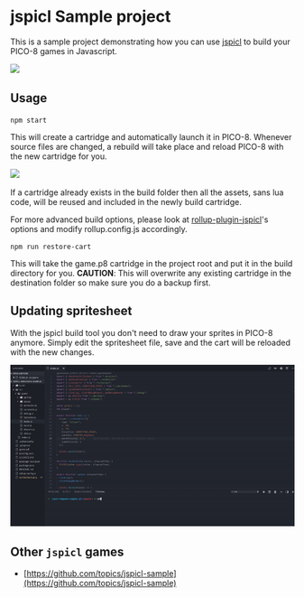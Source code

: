 # jspicl Sample project
This is a sample project demonstrating how you can use [jspicl](https://github.com/AgronKabashi/jspicl) to build your PICO-8 games in Javascript.

![](https://i.imgur.com/QSaLt5q.gif)

## Usage
```Shell
npm start
```

This will create a cartridge and automatically launch it in PICO-8. Whenever source files are changed, a rebuild will take place and reload PICO-8 with the new cartridge for you.

![](https://i.imgur.com/1uS6eck.gif)

If a cartridge already exists in the build folder then all the assets, sans lua code, will be reused and included in the newly build cartridge.

For more advanced build options, please look at [rollup-plugin-jspicl](https://github.com/AgronKabashi/rollup-plugin-jspicl)'s options and modify rollup.config.js accordingly.

```
npm run restore-cart
```

This will take the game.p8 cartridge in the project root and put it in the build directory for you.
**CAUTION**: This will overwrite any existing cartridge in the destination folder so make sure you do a backup first.

## Updating spritesheet
With the jspicl build tool you don't need to draw your sprites in PICO-8 anymore. Simply edit the spritesheet file, save and the cart will be reloaded with the new changes.

![](https://github.com/AgronKabashi/assets/raw/814f6efe24bc9aca5d9d6ca6259279733529e300/rollup-plugin-jspicl/spritesheetLiveReload.gif)

## Other `jspicl` games
* [https://github.com/topics/jspicl-sample](https://github.com/topics/jspicl-sample)
